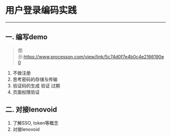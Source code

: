 # 用户登录编码实践

---

## 一. 编写demo

> 图示:https://www.processon.com/view/link/5c74d0f7e4b0c4e2166190e0

1. 不做注册
2. 思考密码的存储与传输
3. 验证码的生成 验证 过期
3. 页面权限验证

## 二. 对接lenovoid
1. 了解SSO, token等概念
2. 对接lenovoid
